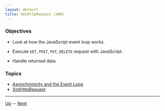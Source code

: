 ```yaml
---
layout: default
title: XmlHttpRequest (XHR)
---
```


### Objectives
* Look at how the JavaScript event loop works.

* Execute `GET`, `POST`, `PUT`, `DELETE` request with JavaScript.

* Handle returned data.

### Topics
*  [Asynchronicity and the Event Loop](ansyncAndTheEventLoop/README.md) 
*  [XmlHttpRequest](xmlhttprequest/README.md) 

<hr>

[Up](../README.md) -- [Next](ansyncAndTheEventLoop/README.md)
